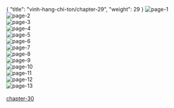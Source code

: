 { "title": "vinh-hang-chi-ton/chapter-29", "weight": 29 }
<img src="vinh-hang-chi-ton_0029_01-6f6e41474d5a1499f106876cd24a7e63.webp" alt="page-1" origin="https://1.bp.blogspot.com/-qpUgZUhuTbs/WXF1USzHcII/AAAAAAAAyRw/s4kdi88zUFoG_FBEOLDlf-tRahGu1IN2QCHMYCw/s0/1.jpg"><br/>
<img src="vinh-hang-chi-ton_0029_02-92a6c118c962eaba59617050bd0b12af.webp" alt="page-2" origin="https://1.bp.blogspot.com/-_DdOd4Tf9Ss/WXF1WQqhe8I/AAAAAAAAyR0/Q22rRsNC7z4RXIriBHWqzVniVvlC5aTCACHMYCw/s0/2.jpg"><br/>
<img src="vinh-hang-chi-ton_0029_03-b4cb07425d0cbdd29e410de753f44b3d.webp" alt="page-3" origin="https://1.bp.blogspot.com/-L-WHRCvfJq0/WXF1YKueukI/AAAAAAAAyR4/qlYqOWfq5BUNeIHuMnckpu65pO7glPvuwCHMYCw/s0/3.jpg"><br/>
<img src="vinh-hang-chi-ton_0029_04-293aad126cc68b1a3b117960065c3e78.webp" alt="page-4" origin="https://1.bp.blogspot.com/-O4XHp2a94Vw/WXF1aDUFFKI/AAAAAAAAyR8/IzyK37notGkmNL9riW5fF0YYUEfUIat_gCHMYCw/s0/4.jpg"><br/>
<img src="vinh-hang-chi-ton_0029_05-0f78bff3935b89811c2d9e64c00c146c.webp" alt="page-5" origin="https://1.bp.blogspot.com/-MPK-JAoSVHE/WXF1cZlmW6I/AAAAAAAAySA/Ebzl7vFy5BcBwp8q6QYsrIh2bA6gwCIpACHMYCw/s0/5.jpg"><br/>
<img src="vinh-hang-chi-ton_0029_06-c01b4e444a1ad143dd01600ce8ea35f8.webp" alt="page-6" origin="https://1.bp.blogspot.com/-_Kyp2zZDvrU/WXF1eKG4skI/AAAAAAAAySE/8F8mv4EZpk81CVVEnJqoJDQGwRUEH27ogCHMYCw/s0/6.jpg"><br/>
<img src="vinh-hang-chi-ton_0029_07-cbc0ecb1d574866d7b2d95f8978e5ea6.webp" alt="page-7" origin="https://1.bp.blogspot.com/-Tb5w-zxr8aA/WXF1ghrgnjI/AAAAAAAAySM/2EDR5qpdfUAirF8_uv3aTxReQIIx1YSmwCHMYCw/s0/7.jpg"><br/>
<img src="vinh-hang-chi-ton_0029_08-3ac19f8358cc711d1c2c1fe1bd815ddc.webp" alt="page-8" origin="https://1.bp.blogspot.com/-hFYVRP7BYhI/WXF1iUSkEHI/AAAAAAAAySQ/y6pLFnGaZn8XN_5mC0F-3BdSvUfN_ia3ACHMYCw/s0/8.jpg"><br/>
<img src="vinh-hang-chi-ton_0029_09-c2b36109ed83652f980576d2d0dc0709.webp" alt="page-9" origin="https://1.bp.blogspot.com/-imVKZ5k9dYg/WXF1j2Oj8aI/AAAAAAAAySU/Gr1TL23Rl6oqFDvA442w8gAP6wAFBNFMQCHMYCw/s0/9.jpg"><br/>
<img src="vinh-hang-chi-ton_0029_10-2ca54c55c635cc5ba3186c488913c382.webp" alt="page-10" origin="https://1.bp.blogspot.com/-LKTrwZrcm20/WXF1lIpGIvI/AAAAAAAAySY/hYnLt2Gl5kY1Iv67NVUlpvAhEyZEH6ZPgCHMYCw/s0/10.jpg"><br/>
<img src="vinh-hang-chi-ton_0029_11-47436ae2801c718b8f16a19941173d43.webp" alt="page-11" origin="https://1.bp.blogspot.com/-ETDOe_phMTA/WXF1nJqQHWI/AAAAAAAAySc/1wDRywqN8SkTCHRZn7o_BcIabiIPWnvuQCHMYCw/s0/11.jpg"><br/>
<img src="vinh-hang-chi-ton_0029_12-f8fa263ca6cb7b7a738c66d42106dac8.webp" alt="page-12" origin="https://1.bp.blogspot.com/-sAm2PKaxxnw/WXF1pkJdVxI/AAAAAAAAySg/dL6IBrLgersuR8KmYnbvpxelcItdr0SpQCHMYCw/s0/12.jpg"><br/>
<img src="vinh-hang-chi-ton_0029_13-42a11fcdee3f1ed4ff5da055d9f39d31.webp" alt="page-13" origin="https://1.bp.blogspot.com/-d95dJeOXL3E/WXF1qz34szI/AAAAAAAAySk/EDi4TNlfI7c7kvOxhj-i1yTpvSxitNuGACHMYCw/s0/13.jpg"><br/>
<br/><a class="nextchap" href="/vinh-hang-chi-ton/chapter-30">chapter-30</a>
